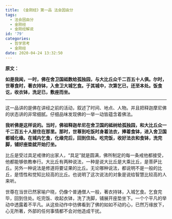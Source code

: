```yaml
---
title: 《金刚经》第一品 法会因由分
tags:
  - 法会因由分
  - 金刚经
  - 金刚经解说
id: '79'
categories:
  - 哲学思考
  - 金刚经
date: 2020-04-24 13:32:50
---
```


**原文：**

**如是我闻，一时，佛在舍卫国祗数给孤独园，与大比丘众千二百五十人俱。尔时，世尊食时，著衣持钵，入舍卫大城乞食。于其城中，次第乞已，还至本处。饭食讫，收衣钵，洗足已，敷座而坐。**
<!-- more -->
* * *

这一品讲的是佛在讲经之前的活动，叙述了时间、地点、人物。并且把释迦摩尼佛的状态讲的非常细腻。仔细品味发现佛的一举一动皆蕴含着佛法。

**我听佛是这样说的。当时，佛祖释迦牟尼在舍卫国的祗树给孤独园，和大比丘众一千二百五十人居住在那里。那时，世尊到吃饭时身着法衣，捧着食钵，进入舍卫国都城化缘。在城内乞食，化缘完后，回到住处。吃完饭，收好法衣和食钵，洗完脚，铺好座垫就开始打坐。**

比丘是受过具足戒律的出家人，“具足”就是圆满，佛所制定的每一条戒他都接受，他都能够依教奉行。大比丘有两种说法，一种是说大比丘是大乘比丘，是菩萨比丘。另外一种说法是修道将要证果的比丘。无论哪种说法，都说明不是一般的比丘，是悟性和觉知比较高的比丘。也说明了这次说法的对象是说给智慧比较高的人来听。

世尊在当世已然家喻户晓，仍像个普通僧人一般，著衣持钵，入城乞食。乞食完毕，回到住处。吃完饭、收起衣钵，洗了洗脚，铺展开座垫坐下。一个个平凡的举动中透露着不平凡。从这些动作中彷佛看到了佛的如如不动的心，已然万缘放下，心无所著，外部的任何事情都不会对他造成干扰。